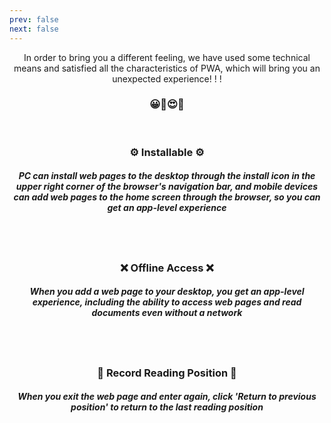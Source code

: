 ```yaml
---
prev: false
next: false
---
```


<p align='center'>In order to bring you a different feeling, we have used some technical means and satisfied all the characteristics of PWA, which will bring you an unexpected experience! ! !
</p>

<h3 align='center'>😀🤩😍🥳</h3>

​        

<h3 align='center'>⚙️ Installable ⚙️</h3>

<h5 align='center'>PC can install web pages to the desktop through the install icon in the upper right corner of the browser's navigation bar, and mobile devices can add web pages to the home screen through the browser, so you can get an app-level experience</h5>

<img :src="$withBase('/pc-install.gif')" width='70%'/><img :src="$withBase('/mobile-install.gif')"  width='30%' align='right'/>





​        

<h3 align='center'>❌ Offline Access ❌</h3>

<h5 align='center'>When you add a web page to your desktop, you get an app-level experience, including the ability to access web pages and read documents even without a network</h5>

<img :src="$withBase('/pc-offline.gif')"  width='70%'/><img :src="$withBase('/mobile-offline.gif')"  width='30%' align='right' />




​       

<h3 align='center'>📍 Record Reading Position 📍</h3>

<h5 align='center'>When you exit the web page and enter again, click 'Return to previous position' to return to the last reading position</h5>

<img  :src="$withBase('/pc-back-to.gif')" width='70%' /><img :src="$withBase('/mobile-back-to.gif')"  width='30%' align='right'/>


